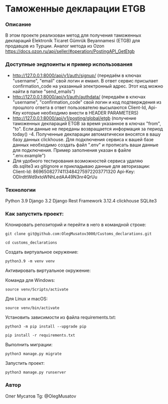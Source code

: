 # Таможенные декларации ETGB
### Описание
В этом проекте реализован метод для получения таможенных деклараций Elektronik Ticaret Gümrük Beyannamesi (ETGB) для продавцов из Турции. Аналог метода из Ozon https://docs.ozon.ru/api/seller/#operation/PostingAPI_GetEtgb
### Доступные эндпоинты и пример использования
- http://127.0.0.1:8000/api/v1/auth/signup/ (передаём в ключах "username", "email" свой логин и емаил. В ответ сервис присылает confirmation_code на указанный электронный адрес. Этот код можно найти в папке "send_emails")
- http://127.0.0.1:8000/api/v1/auth/authdata/ (передаём в ключах "username", "confirmation_code" свой логин и код подтверждения из прошлого ответа в ответ пользователю высылаются Client-Id, Api-Key которые необходимо внести в HEADER PARAMETERS)
- http://127.0.0.1:8000/api/v1/posting/global/etgb (получение таможенных деклараций ETGB за время указанное в ключах "from", "to". Если данные не переданы возвращается информация за период today() -4. Полученные декларации автоматически вносятся в вашу базу данных clickhouse. Для подключения сервиса к вашей базе данных необходимо создать файл ".env" и прописать ваши данные для подключения. Пример заполнения указан в файле ".env.example")
- Для удобного тестирования возможностей сервиса удаляю db.sqlite3 из gitignore и прикладываю данные для авторизации: Client-Id: 86965082774113484275972203771320
Api-Key: ODIrdttWd9xtoWNhLedAA49N3nr4QrUu
### Технологии
Python 3.9
Django 3.2
Django Rest Framework 3.12.4
clickhouse
SQLite3
### Как запустить проект:

Клонировать репозиторий и перейти в него в командной строке:

```
git clone git@github.com:OlegMusatov3000/Customs_declarations.git
```

```
cd customs_declarations
```

Cоздать виртуальное окружение:

```
python3.9 -m venv venv
```

Активировать виртуальное окружение:

Команда для Windows:

```
source venv/Scripts/activate
```

Для Linux и macOS:

```
source venv/bin/activate
```

Установить зависимости из файла requirements.txt:

```
python3 -m pip install --upgrade pip
```

```
pip install -r requirements.txt
```

Выполнить миграции:

```
python3 manage.py migrate
```

Запустить проект:

```
python3 manage.py runserver
```
### Автор
Олег Мусатов
Tg: @OlegMusatov
